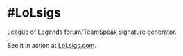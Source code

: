 #LoLsigs
=============
League of Legends forum/TeamSpeak signature generator.

See it in action at [LoLsigs.com](https://lolsigs.com/).